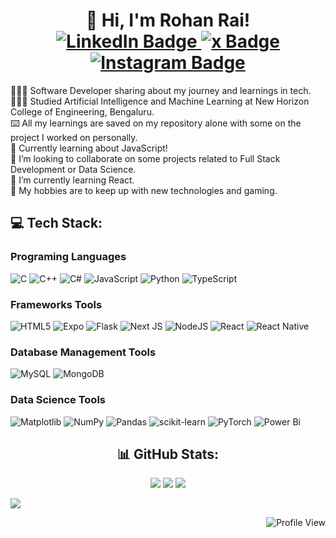 <div id="header" align="center">
  <h1>
    <!-- 
    <img src="https://media.giphy.com/media/JqmupuTVZYaQX5s094/giphy.gif?cid=790b7611jl0k6qf8wqwqxqddlrjbecady6rp37q6hla253jw&ep=v1_gifs_search&rid=giphy.gif&ct=g" width="100"/><br>
    -->
    👋 Hi, I'm Rohan Rai!
    <div id="badges">
      <a href="https://linkedin.com/in/rohxnrai">
        <img src="https://img.shields.io/badge/LinkedIn-blue?logo=linkedin&logoColor=white&style=for-the-badge" alt="LinkedIn Badge"/>
      </a>
      <a href="https://x.com/rohxnrai">
        <img src="https://img.shields.io/badge/X-black?style=for-the-badge&logo=X&logoColor=white" alt="x Badge"/>
      </a>
      <a href="https://instagram.com/rohxn_rai">
        <img src="https://img.shields.io/badge/Instagram-%23E4405F.svg?style=for-the-badge&logo=Instagram&logoColor=white" alt="Instagram Badge"/>
      </a>
    </div>
  </h1>
</div>


👩🏻‍💻 Software Developer sharing about my journey and learnings in tech.<br>
👩🏻‍🎓 Studied Artificial Intelligence and Machine Learning at New Horizon College of Engineering, Bengaluru.<br>
⌨️ All my learnings are saved on my repository alone with some on the project I worked on personally.<br>
💭 Currently learning about JavaScript!<br>
👯 I’m looking to collaborate on some projects related to Full Stack Development or Data Science.<br>
🌱 I’m currently learning React.<br>
💬 My hobbies are to keep up with new technologies and gaming.


<h2>💻 Tech Stack:</h2>
<h3>Programing Languages</h3>

![C](https://img.shields.io/badge/c-%2300599C.svg?style=for-the-badge&logo=c&logoColor=white) 
![C++](https://img.shields.io/badge/c++-%2300599C.svg?style=for-the-badge&logo=c%2B%2B&logoColor=white) 
![C#](https://img.shields.io/badge/c%23-%23239120.svg?style=for-the-badge&logo=csharp&logoColor=white) 
![JavaScript](https://img.shields.io/badge/javascript-%23323330.svg?style=for-the-badge&logo=javascript&logoColor=%23F7DF1E) 
![Python](https://img.shields.io/badge/python-3670A0?style=for-the-badge&logo=python&logoColor=ffdd54) 
![TypeScript](https://img.shields.io/badge/typescript-%23007ACC.svg?style=for-the-badge&logo=typescript&logoColor=white) <br>
<h3>Frameworks Tools</h3>

![HTML5](https://img.shields.io/badge/html5-%23E34F26.svg?style=for-the-badge&logo=html5&logoColor=white) 
![Expo](https://img.shields.io/badge/expo-1C1E24?style=for-the-badge&logo=expo&logoColor=#D04A37) 
![Flask](https://img.shields.io/badge/flask-%23000.svg?style=for-the-badge&logo=flask&logoColor=white) 
![Next JS](https://img.shields.io/badge/Next-black?style=for-the-badge&logo=next.js&logoColor=white) 
![NodeJS](https://img.shields.io/badge/node.js-6DA55F?style=for-the-badge&logo=node.js&logoColor=white) 
![React](https://img.shields.io/badge/react-%2320232a.svg?style=for-the-badge&logo=react&logoColor=%2361DAFB) 
![React Native](https://img.shields.io/badge/react_native-%2320232a.svg?style=for-the-badge&logo=react&logoColor=%2361DAFB) <br>
<h3>Database Management Tools</h3>

![MySQL](https://img.shields.io/badge/mysql-4479A1.svg?style=for-the-badge&logo=mysql&logoColor=white) 
![MongoDB](https://img.shields.io/badge/MongoDB-%234ea94b.svg?style=for-the-badge&logo=mongodb&logoColor=white) <br>
<h3>Data Science Tools</h3>

![Matplotlib](https://img.shields.io/badge/Matplotlib-%23ffffff.svg?style=for-the-badge&logo=Matplotlib&logoColor=black) 
![NumPy](https://img.shields.io/badge/numpy-%23013243.svg?style=for-the-badge&logo=numpy&logoColor=white) 
![Pandas](https://img.shields.io/badge/pandas-%23150458.svg?style=for-the-badge&logo=pandas&logoColor=white) 
![scikit-learn](https://img.shields.io/badge/scikit--learn-%23F7931E.svg?style=for-the-badge&logo=scikit-learn&logoColor=white) 
![PyTorch](https://img.shields.io/badge/PyTorch-%23EE4C2C.svg?style=for-the-badge&logo=PyTorch&logoColor=white) 
![Power Bi](https://img.shields.io/badge/power_bi-F2C811?style=for-the-badge&logo=powerbi&logoColor=black)

<div id="github-stats" align="center">
  
## 📊 GitHub Stats:
![](https://github-readme-stats.vercel.app/api?username=rohxn-rai&theme=dark&hide_border=false&include_all_commits=false&count_private=false)
![](https://github-readme-streak-stats.herokuapp.com/?user=rohxn-rai&theme=dark&hide_border=false)
![](https://github-readme-stats.vercel.app/api/top-langs/?username=rohxn-rai&theme=dark&hide_border=false&include_all_commits=false&count_private=false&layout=compact)

</div>

![](https://quotes-github-readme.vercel.app/api?type=horizontal&theme=radical)

<div id="profile-view" align="right">
  <img src="https://visitcount.itsvg.in/api?id=rohxn-rai&icon=10&color=13)](https://visitcount.itsvg.in" alt="Profile View" />
</div>

